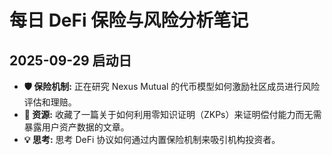 # 每日 DeFi 保险与风险分析笔记

## 2025-09-29 启动日

* **🛡️ 保险机制:** 正在研究 Nexus Mutual 的代币模型如何激励社区成员进行风险评估和理赔。
* **🔗 资源:** 收藏了一篇关于如何利用零知识证明（ZKPs）来证明偿付能力而无需暴露用户资产数据的文章。
* **💡 思考:** 思考 DeFi 协议如何通过内置保险机制来吸引机构投资者。
